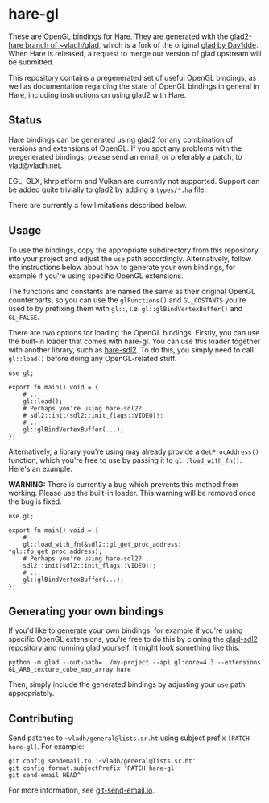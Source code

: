 # hare-gl

These are OpenGL bindings for [Hare](https://harelang.org).
They are generated with the
[glad2-hare branch of ~vladh/glad](https://git.sr.ht/~vladh/glad), which is
a fork of the original [glad by Dav1dde](https://github.com/Dav1dde/glad).
When Hare is released, a request to merge our version of glad upstream will
be submitted.

This repository contains a pregenerated set of useful OpenGL bindings, as well
as documentation regarding the state of OpenGL bindings in general in Hare,
including instructions on using glad2 with Hare.

## Status

Hare bindings can be generated using glad2 for any combination of versions and
extensions of OpenGL. If you spot any problems with the pregenerated bindings,
please send an email, or preferably a patch, to
[vlad@vladh.net](mailto:vlad@vladh.net).

EGL, GLX, khrplatform and Vulkan are currently not supported. Support can be
added quite trivially to glad2 by adding a `types/*.ha` file.

There are currently a few limitations described below.

## Usage

To use the bindings, copy the appropriate subdirectory from this repository
into your project and adjust the `use` path accordingly. Alternatively,
follow the instructions below about how to generate your own bindings, for
example if you're using specific OpenGL extensions.

The functions and constants are named the same as their original OpenGL
counterparts, so you can use the `glFunctions()` and `GL_COSTANTS` you're used
to by prefixing them with `gl::`, i.e. `gl::glBindVertexBuffer()` and
`GL_FALSE`.

There are two options for loading the OpenGL bindings. Firstly, you can use the
built-in loader that comes with hare-gl. You can use this loader together with
another library, such as [hare-sdl2](https://git.sr.ht/~sircmpwn/hare-sdl2). To
do this, you simply need to call `gl::load()` before doing any OpenGL-related
stuff.

```
use gl;

export fn main() void = {
    # ...
    gl::load();
    # Perhaps you're using hare-sdl2?
    # sdl2::init(sdl2::init_flags::VIDEO)!;
    # ...
    gl::glBindVertexBuffer(...);
};
```

Alternatively, a library you're using may already provide a `GetProcAddress()`
function, which you're free to use by passing it to `gl::load_with_fn()`. Here's
an example.

**WARNING:** There is currently a bug which prevents this method from working.
Please use the built-in loader. This warning will be removed once the bug is
fixed.

```
use gl;

export fn main() void = {
    # ...
    gl::load_with_fn(&sdl2::gl_get_proc_address: *gl::fp_get_proc_address);
    # Perhaps you're using hare-sdl2?
    sdl2::init(sdl2::init_flags::VIDEO)!;
    # ...
    gl::glBindVertexBuffer(...);
};
```

## Generating your own bindings

If you'd like to generate your own bindings, for example if you're using
specific OpenGL extensions, you're free to do this by cloning the
[glad-sdl2 repository](https://git.sr.ht/~vladh/glad) and running glad yourself.
It might look something like this.

```
python -m glad --out-path=../my-project --api gl:core=4.3 --extensions GL_ARB_texture_cube_map_array hare
```

Then, simply include the generated bindings by adjusting your `use` path
appropriately.

## Contributing

Send patches to `~vladh/general@lists.sr.ht` using subject prefix `[PATCH hare-gl]`. For example:

```
git config sendemail.to '~vladh/general@lists.sr.ht'
git config format.subjectPrefix 'PATCH hare-gl'
git send-email HEAD^
```

For more information, see [git-send-email.io](https://git-send-email.io/).
